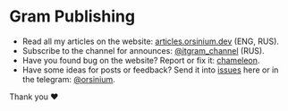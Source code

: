 # Gram Publishing

+ Read all my articles on the website: [articles.orsinium.dev](https://articles.orsinium.dev/) (ENG, RUS).
+ Subscribe to the channel for announces: [@itgram_channel](https://t.me/itgram_channel) (RUS).
+ Have you found bug on the website? Report or fix it: [chameleon](https://github.com/orsinium/chameleon).
+ Have some ideas for posts or feedback? Send it into [issues](https://github.com/orsinium/notes/issues) here or in the telegram: [@orsinium](https://t.me/orsinium).

Thank you :heart:
